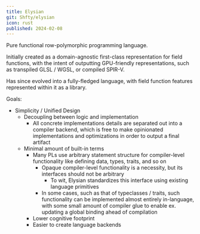 ```yaml
---
title: Elysian
git: Shfty/elysian
icon: rust
published: 2024-02-08
---
```


Pure functional row-polymorphic programming language.

Initially created as a domain-agnostic first-class representation for field functions,
with the intent of outputting GPU-friendly representations, such as transpiled GLSL / WGSL, or compiled SPIR-V.

Has since evolved into a fully-fledged language, with field function features represented within it as a library.

Goals:

* Simplicity / Unified Design
  * Decoupling between logic and implementation
    * All concrete implementations details are separated out into a compiler backend,
      which is free to make opinionated implementations and optimizations in order to output a final artifact
  * Minimal amount of built-in terms
    * Many PLs use arbitrary statement structure for compiler-level functionality
      like defining data, types, traits, and so on
      * Opaque compiler-level functionality is a necessity, but its interfaces should not be arbitrary
        * To wit, Elysian standardizes this interface using existing language primitives
      * In some cases, such as that of typeclasses / traits, such functionality can be
        implemented almost entirely in-language, with some small amount of compiler
        glue to enable ex. updating a global binding ahead of compilation
    * Lower cognitive footprint
    * Easier to create language backends
